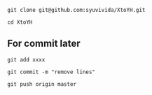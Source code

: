```
git clone git@github.com:syuvivida/XtoYH.git

cd XtoYH
```

## For commit later
```
git add xxxx

git commit -m "remove lines"

git push origin master
```